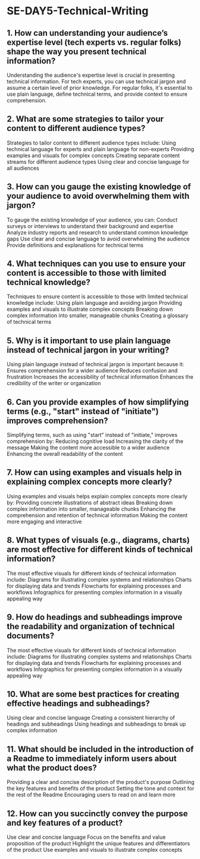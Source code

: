 # SE-DAY5-Technical-Writing
## 1. How can understanding your audience’s expertise level (tech experts vs. regular folks) shape the way you present technical information?
  Understanding the audience's expertise level is crucial in presenting technical information. For tech experts, you can use technical jargon and assume a certain level of       prior knowledge. For regular folks, it's essential to use plain language, define technical terms, and provide context to ensure comprehension.
## 2. What are some strategies to tailor your content to different audience types?
Strategies to tailor content to different audience types include:
    Using technical language for experts and plain language for non-experts
    Providing examples and visuals for complex concepts
    Creating separate content streams for different audience types
    Using clear and concise language for all audiences

## 3. How can you gauge the existing knowledge of your audience to avoid overwhelming them with jargon?
   To gauge the existing knowledge of your audience, you can:
    Conduct surveys or interviews to understand their background and expertise
    Analyze industry reports and research to understand common knowledge gaps
    Use clear and concise language to avoid overwhelming the audience
    Provide definitions and explanations for technical terms

## 4. What techniques can you use to ensure your content is accessible to those with limited technical knowledge?
  Techniques to ensure content is accessible to those with limited technical knowledge include:
    Using plain language and avoiding jargon
    Providing examples and visuals to illustrate complex concepts
    Breaking down complex information into smaller, manageable chunks
    Creating a glossary of technical terms

## 5. Why is it important to use plain language instead of technical jargon in your writing?
  Using plain language instead of technical jargon is important because it:
    Ensures comprehension for a wider audience
    Reduces confusion and frustration
    Increases the accessibility of technical information
    Enhances the credibility of the writer or organization

## 6. Can you provide examples of how simplifying terms (e.g., "start" instead of "initiate") improves comprehension?
   Simplifying terms, such as using "start" instead of "initiate," improves comprehension by:
    Reducing cognitive load
    Increasing the clarity of the message
    Making the content more accessible to a wider audience
    Enhancing the overall readability of the content

## 7. How can using examples and visuals help in explaining complex concepts more clearly?
   Using examples and visuals helps explain complex concepts more clearly by:
    Providing concrete illustrations of abstract ideas
    Breaking down complex information into smaller, manageable chunks
    Enhancing the comprehension and retention of technical information
    Making the content more engaging and interactive

## 8. What types of visuals (e.g., diagrams, charts) are most effective for different kinds of technical information?
   The most effective visuals for different kinds of technical information include:
    Diagrams for illustrating complex systems and relationships
    Charts for displaying data and trends
    Flowcharts for explaining processes and workflows
    Infographics for presenting complex information in a visually appealing way

## 9. How do headings and subheadings improve the readability and organization of technical documents?
   The most effective visuals for different kinds of technical information include:
    Diagrams for illustrating complex systems and relationships
    Charts for displaying data and trends
    Flowcharts for explaining processes and workflows
    Infographics for presenting complex information in a visually appealing way

## 10. What are some best practices for creating effective headings and subheadings?
   Using clear and concise language
   Creating a consistent hierarchy of headings and subheadings
   Using headings and subheadings to break up complex information
## 11. What should be included in the introduction of a Readme to immediately inform users about what the product does?
   
  Providing a clear and concise description of the product's purpose
    Outlining the key features and benefits of the product
    Setting the tone and context for the rest of the Readme
    Encouraging users to read on and learn more
    
## 12. How can you succinctly convey the purpose and key features of a product?
    
  Use clear and concise language
    Focus on the benefits and value proposition of the product
    Highlight the unique features and differentiators of the product
    Use examples and visuals to illustrate complex concepts

